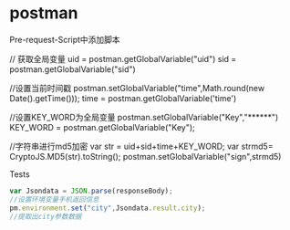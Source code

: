 # postman


Pre-request-Script中添加脚本

// 获取全局变量
uid = postman.getGlobalVariable("uid")
sid = postman.getGlobalVariable("sid")

//设置当前时间戳
postman.setGlobalVariable("time",Math.round(new Date().getTime()));
time = postman.getGlobalVariable('time')

//设置KEY_WORD为全局变量
postman.setGlobalVariable("Key","******")
KEY_WORD = postman.getGlobalVariable("Key");

//字符串进行md5加密
var str = uid+sid+time+KEY_WORD;
var strmd5= CryptoJS.MD5(str).toString();
postman.setGlobalVariable("sign",strmd5)


Tests

```js
var Jsondata = JSON.parse(responseBody);
//设置环境变量手机返回信息
pm.environment.set("city",Jsondata.result.city);
//提取出city参数数据
```